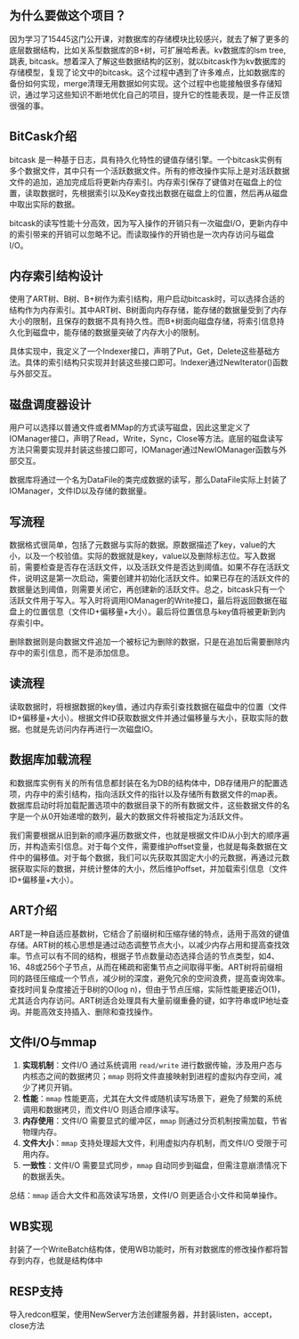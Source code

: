 ```toc
```
## 为什么要做这个项目？
因为学习了15445这门公开课，对数据库的存储模块比较感兴，就去了解了更多的底层数据结构，比如关系型数据库的B+树，可扩展哈希表。kv数据库的lsm tree, 跳表, bitcask。想着深入了解这些数据结构的区别，就以bitcask作为kv数据库的存储模型，复现了论文中的bitcask。这个过程中遇到了许多难点，比如数据库的备份如何实现，merge清理无用数据如何实现。这个过程中也能接触很多存储知识，通过学习这些知识不断地优化自己的项目，提升它的性能表现，是一件正反馈很强的事。
## BitCask介绍
bitcask 是一种基于日志，具有持久化特性的键值存储引擎。一个bitcask实例有多个数据文件，其中只有一个活跃数据文件。所有的修改操作实际上是对活跃数据文件的追加，追加完成后将更新内存索引。内存索引保存了键值对在磁盘上的位置，读取数据时，先根据索引以及Key查找出数据在磁盘上的位置，然后再从磁盘中取出实际的数据。

bitcask的读写性能十分高效，因为写入操作的开销只有一次磁盘I/O，更新内存中的索引带来的开销可以忽略不记。而读取操作的开销也是一次内存访问与磁盘I/O。
## 内存索引结构设计
使用了ART树、B树、B+树作为索引结构，用户启动bitcask时，可以选择合适的结构作为内存索引。其中ART树、B树面向内存存储，能存储的数据量受到了内存大小的限制，且保存的数据不具有持久性。而B+树面向磁盘存储，将索引信息持久化到磁盘中，能存储的数据量突破了内存大小的限制。

具体实现中，我定义了一个Indexer接口，声明了Put，Get，Delete这些基础方法。具体的索引结构只实现并封装这些接口即可。Indexer通过NewIterator()函数与外部交互。
## 磁盘调度器设计
用户可以选择以普通文件或者MMap的方式读写磁盘，因此这里定义了IOManager接口，声明了Read，Write，Sync，Close等方法。底层的磁盘读写方法只需要实现并封装这些接口即可，IOManager通过NewIOManager函数与外部交互。

数据库将通过一个名为DataFile的类完成数据的读写，那么DataFile实际上封装了IOManager，文件ID以及存储的数据量。
## 写流程
数据格式很简单，包括了元数据与实际的数据。原数据描述了key，value的大小，以及一个校验值。实际的数据就是key，value以及删除标志位。写入数据前，需要检查是否存在活跃文件，以及活跃文件是否达到阈值。如果不存在活跃文件，说明这是第一次启动，需要创建并初始化活跃文件。如果已存在的活跃文件的数据量达到阈值，则需要关闭它，再创建新的活跃文件。总之，bitcask只有一个活跃文件用于写入。写入时将调用IOManager的Write接口，最后将返回数据在磁盘上的位置信息（文件ID+偏移量+大小）。最后将位置信息与key值将被更新到内存索引中。

删除数据则是向数据文件追加一个被标记为删除的数据，只是在追加后需要删除内存中的索引信息，而不是添加信息。
## 读流程
读取数据时，将根据数据的key值，通过内存索引查找数据在磁盘中的位置（文件ID+偏移量+大小）。根据文件ID获取数据文件并通过偏移量与大小，获取实际的数据。也就是先访问内存再进行一次磁盘IO。
## 数据库加载流程
和数据库实例有关的所有信息都封装在名为DB的结构体中，DB存储用户的配置选项，内存中的索引结构，指向活跃文件的指针以及存储所有数据文件的map表。数据库启动时将加载配置选项中的数据目录下的所有数据文件，这些数据文件的名字是一个从0开始递增的数列，最大的数据文件将被指定为活跃文件。

我们需要根据从旧到新的顺序遍历数据文件，也就是根据文件ID从小到大的顺序遍历，并构造索引信息。对于每个文件，需要维护offset变量，也就是每条数据在文件中的偏移值。对于每个数据，我们可以先获取其固定大小的元数据，再通过元数据获取实际的数据，并统计整体的大小，然后维护offset，并加载索引信息（文件ID+偏移量+大小）。
## ART介绍
ART是一种自适应基数树，它结合了前缀树和压缩存储的特点，适用于高效的键值存储。ART树的核心思想是通过动态调整节点大小，以减少内存占用和提高查找效率。节点可以有不同的结构，根据子节点数量动态选择合适的节点类型，如4、16、48或256个子节点，从而在稀疏和密集节点之间取得平衡。ART树将前缀相同的路径压缩成一个节点，减少树的深度，避免冗余的空间浪费，提高查询效率。查找时间复杂度接近于B树的O(log n)，但由于节点压缩，实际性能更接近O(1)，尤其适合内存访问。ART树适合处理具有大量前缀重叠的键，如字符串或IP地址查询。并能高效支持插入、删除和查找操作。
## 文件I/O与mmap
1. **实现机制**：文件I/O 通过系统调用 `read/write` 进行数据传输，涉及用户态与内核态之间的数据拷贝；`mmap` 则将文件直接映射到进程的虚拟内存空间，减少了拷贝开销。
2. **性能**：`mmap` 性能更高，尤其在大文件或随机读写场景下，避免了频繁的系统调用和数据拷贝，而文件I/O 则适合顺序读写。
3. **内存使用**：文件I/O 需要显式的缓冲区，`mmap` 则通过分页机制按需加载，节省物理内存。
4. **文件大小**：`mmap` 支持处理超大文件，利用虚拟内存机制，而文件I/O 受限于可用内存。
5. **一致性**：文件I/O 需要显式同步，`mmap` 自动同步到磁盘，但需注意崩溃情况下的数据丢失。

总结：`mmap` 适合大文件和高效读写场景，文件I/O 则更适合小文件和简单操作。
## WB实现
封装了一个WriteBatch结构体，使用WB功能时，所有对数据库的修改操作都将暂存到内存，也就是结构体中
## RESP支持
导入redcon框架，使用NewServer方法创建服务器，并封装listen，accept，close方法